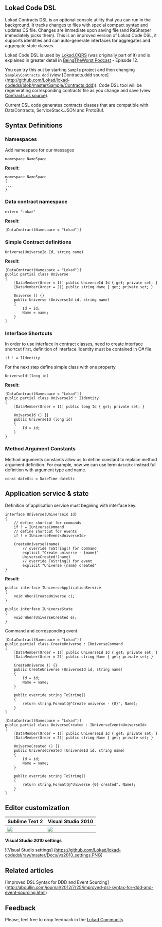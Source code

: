 ﻿Lokad Code DSL
--------------

Lokad Contracts DSL is an optional console utility that you can run in the background. It tracks changes to files with special compact syntax and updates CS file. Changes are immediate upon saving file (and ReSharper immediately picks them). This is an improved version of Lokad Code DSL, it supports identities and can auto-generate interfaces for aggregates and aggregate state classes.

Lokad Code DSL is used by [Lokad.CQRS](http://lokad.github.com/lokad-cqrs/) (was originally part of it) and is explained in greater detail in [BeingTheWorst Podcast](http://beingtheworst.com/) - Episode 12.

You can try this out by starting `Sample` project and then changing `Sample\Contracts.ddd` (view [Contracts.ddd source] (http://github.com/Lokad/lokad-codedsl/blob/master/Sample/Contracts.ddd)). Code DSL tool will be regenerating corresponding contracts file as you change and save (view [Contracts.cs source](http://github.com/Lokad/lokad-codedsl/blob/master/Sample/Contracts.cs)).

Current DSL code generates contracts classes that are compatible with DataContracts, ServiceStack.JSON and ProtoBuf.

Syntax Definitions
-----------------
### Namespaces

Add namespace for our messages  

    namespace NameSpace

**Result:**

    namespace NameSpace  
    {  
    ...  
    }

### Data contract namespace

    extern "Lokad"

**Result:**

    [DataContract(Namespace = "Lokad")]

### Simple Contract definitions

    Universe(UniverseId Id, string name)

**Result:**

    [DataContract(Namespace = "Lokad")]
    public partial class Universe
    {
        [DataMember(Order = 1)] public UniverseId Id { get; private set; }
        [DataMember(Order = 2)] public string Name { get; private set; }

        Universe () {}
        public Universe (UniverseId id, string name)
        {
            Id = id;
            Name = name;
        }
    }

### Interface Shortcuts

In order to use interface in contract classes, need to create interface shortcut first, definition of interface IIdentity must be contained in C# file
    
    if ! = IIdentity

For the next step define simple class with one property
 
    UniverseId!(long id)

**Result:**

    [DataContract(Namespace = "Lokad")]
    public partial class UniverseId : IIdentity
    {
        [DataMember(Order = 1)] public long Id { get; private set; }
        
        UniverseId () {}
        public UniverseId (long id)
        {
            Id = id;
        }
    }


### Method Argument Constants

Method arguments constants allow us to define constant to replace method argument definition. For example, now we can use term `dateUtc` instead full definition with argument type and name.

    const dateUtc = DateTime dateUtc

###

Application service & state
---------------------------
Definition of application service must begining with interface key.

    interface Universe(UniverseId Id)
    {
        // define shortcut for commands
        if ? = IUniverseCommand
        // define shortcut for events
        if ! = IUniverseEvent<UniverseId>

        CreateUniverse?(name)
            // override ToString() for command
            explicit "Create universe - {name}"
            UniverseCreated!(name)
            // override ToString() for event
            explicit "Universe {name} created"
    }

**Result:**

    public interface IUniverseApplicationService
    {
        void When(CreateUniverse c);
    }

    public interface IUniverseState
    {
        void When(UniverseCreated e);
    }

Command and corresponding event

    [DataContract(Namespace = "Lokad")]
    public partial class CreateUniverse : IUniverseCommand
    {
        [DataMember(Order = 1)] public UniverseId Id { get; private set; }
        [DataMember(Order = 2)] public string Name { get; private set; }
        
        CreateUniverse () {}
        public CreateUniverse (UniverseId id, string name)
        {
            Id = id;
            Name = name;
        }
        
        public override string ToString()
        {
            return string.Format(@"Create universe - {0}", Name);
        }
    }

    [DataContract(Namespace = "Lokad")]
    public partial class UniverseCreated : IUniverseEvent<UniverseId>
    {
        [DataMember(Order = 1)] public UniverseId Id { get; private set; }
        [DataMember(Order = 2)] public string Name { get; private set; }
        
        UniverseCreated () {}
        public UniverseCreated (UniverseId id, string name)
        {
            Id = id;
            Name = name;
        }
        
        public override string ToString()
        {
            return string.Format(@"Universe {0} created", Name);
        }
    }


Editor customization
------

<table>
<thead>
<tr>
<th>Sublime Text 2</th>
<th>Visual Studio 2010</th>
</tr>
</thead>
<tbody>
<tr>
<td><img src="https://github.com/Lokad/lokad-codedsl/raw/master/Docs/sublimeText2.PNG" />
<td><img src="https://github.com/Lokad/lokad-codedsl/raw/master/Docs/vs2010_csharp.PNG" />
</tr>
</tbody>
</table>  

**Visual Studio 2010 settings**

![Visual Studio settings] (https://github.com/Lokad/lokad-codedsl/raw/master/Docs/vs2010_settings.PNG)


Related articles
-----------
[Improved DSL Syntax for DDD and Event Sourcing] (http://abdullin.com/journal/2012/7/25/improved-dsl-syntax-for-ddd-and-event-sourcing.html)


Feedback
--------

Please, feel free to drop feedback in the [Lokad Community](https://groups.google.com/forum/#!forum/lokad).